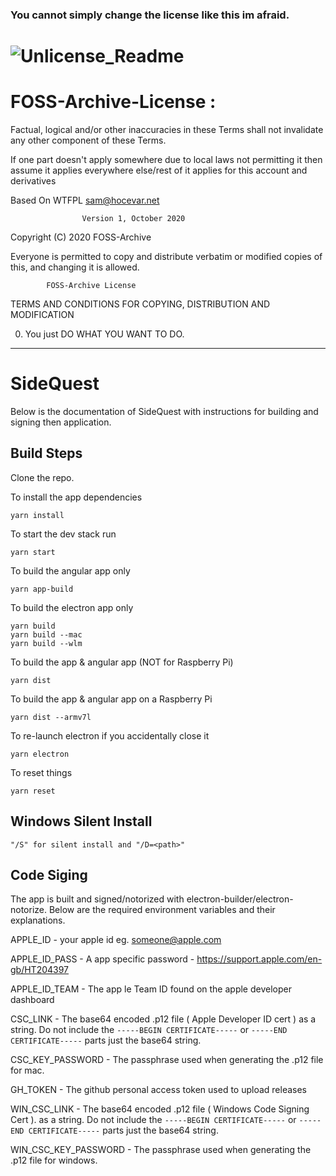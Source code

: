 

### You cannot simply change the license like this im afraid. 
# ![Unlicense_Readme](https://avatars1.githubusercontent.com/u/47577456?s=60&v=4) 
# FOSS-Archive-License :

Factual, logical and/or other inaccuracies in these Terms shall not invalidate any other component of these Terms. 

If one part doesn't apply somewhere due to local laws not permitting it then assume it applies everywhere else/rest of it applies for this account and derivatives

Based On WTFPL <sam@hocevar.net>

                    Version 1, October 2020

 Copyright (C) 2020 FOSS-Archive 

 Everyone is permitted to copy and distribute verbatim or modified
 copies of this, and changing it is allowed.

            FOSS-Archive License
            
   TERMS AND CONDITIONS FOR COPYING, DISTRIBUTION AND MODIFICATION

  0. You just DO WHAT YOU WANT TO DO.
   
  ---------------------------------------------------------------------------------------------------------


# SideQuest
Below is the documentation of SideQuest with instructions for building and signing then application.

## Build Steps

Clone the repo. 

To install the app dependencies 
```
yarn install
```

To start the dev stack run 
```
yarn start
```

To build the angular app only
```
yarn app-build
```


To build the electron app only
```
yarn build
yarn build --mac
yarn build --wlm
```

To build the app & angular app (NOT for Raspberry Pi)
```
yarn dist
```

To build the app & angular app on a Raspberry Pi
```
yarn dist --armv7l
```

To re-launch electron if you accidentally close it
```
yarn electron
```

To reset things
```
yarn reset
```

## Windows Silent Install

```
"/S" for silent install and "/D=<path>"
```



## Code Siging

The app is built and signed/notorized with electron-builder/electron-notorize.
Below are the required environment variables and their explanations.

APPLE_ID - your apple id eg.  someone@apple.com

APPLE_ID_PASS - A app specific password - https://support.apple.com/en-gb/HT204397

APPLE_ID_TEAM - The app le Team ID found on the apple developer dashboard

CSC_LINK - The base64 encoded .p12 file ( Apple Developer ID cert ) as a string. Do not include the `-----BEGIN CERTIFICATE-----` or `-----END CERTIFICATE-----` parts just the base64 string.

CSC_KEY_PASSWORD - The passphrase used when generating the .p12 file for mac.

GH_TOKEN - The github personal access token used to upload releases

WIN_CSC_LINK - The base64 encoded .p12 file ( Windows Code Signing Cert ). as a string. Do not include the `-----BEGIN CERTIFICATE-----` or `-----END CERTIFICATE-----` parts just the base64 string.

WIN_CSC_KEY_PASSWORD - The passphrase used when generating the .p12 file for windows.
